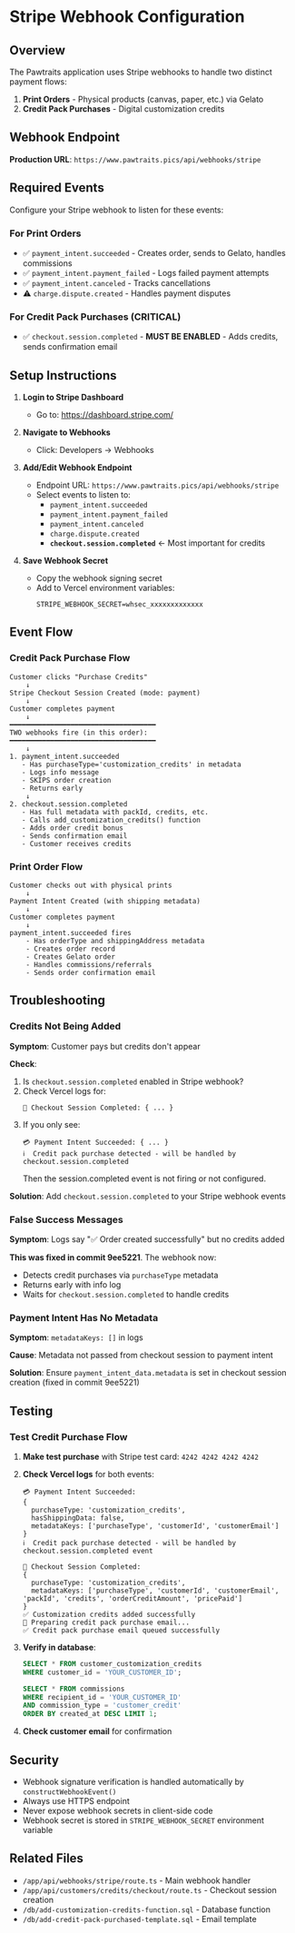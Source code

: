 # Stripe Webhook Configuration

## Overview

The Pawtraits application uses Stripe webhooks to handle two distinct payment flows:
1. **Print Orders** - Physical products (canvas, paper, etc.) via Gelato
2. **Credit Pack Purchases** - Digital customization credits

## Webhook Endpoint

**Production URL**: `https://www.pawtraits.pics/api/webhooks/stripe`

## Required Events

Configure your Stripe webhook to listen for these events:

### For Print Orders
- ✅ `payment_intent.succeeded` - Creates order, sends to Gelato, handles commissions
- ✅ `payment_intent.payment_failed` - Logs failed payment attempts
- ✅ `payment_intent.canceled` - Tracks cancellations
- ⚠️  `charge.dispute.created` - Handles payment disputes

### For Credit Pack Purchases (CRITICAL)
- ✅ `checkout.session.completed` - **MUST BE ENABLED** - Adds credits, sends confirmation email

## Setup Instructions

1. **Login to Stripe Dashboard**
   - Go to: https://dashboard.stripe.com/

2. **Navigate to Webhooks**
   - Click: Developers → Webhooks

3. **Add/Edit Webhook Endpoint**
   - Endpoint URL: `https://www.pawtraits.pics/api/webhooks/stripe`
   - Select events to listen to:
     - `payment_intent.succeeded`
     - `payment_intent.payment_failed`
     - `payment_intent.canceled`
     - `charge.dispute.created`
     - **`checkout.session.completed`** ← Most important for credits

4. **Save Webhook Secret**
   - Copy the webhook signing secret
   - Add to Vercel environment variables:
     ```
     STRIPE_WEBHOOK_SECRET=whsec_xxxxxxxxxxxxx
     ```

## Event Flow

### Credit Pack Purchase Flow
```
Customer clicks "Purchase Credits"
    ↓
Stripe Checkout Session Created (mode: payment)
    ↓
Customer completes payment
    ↓
━━━━━━━━━━━━━━━━━━━━━━━━━━━━━━━━━━━━
TWO webhooks fire (in this order):
━━━━━━━━━━━━━━━━━━━━━━━━━━━━━━━━━━━━
    ↓
1. payment_intent.succeeded
   - Has purchaseType='customization_credits' in metadata
   - Logs info message
   - SKIPS order creation
   - Returns early
    ↓
2. checkout.session.completed
   - Has full metadata with packId, credits, etc.
   - Calls add_customization_credits() function
   - Adds order credit bonus
   - Sends confirmation email
   - Customer receives credits
```

### Print Order Flow
```
Customer checks out with physical prints
    ↓
Payment Intent Created (with shipping metadata)
    ↓
Customer completes payment
    ↓
payment_intent.succeeded fires
    - Has orderType and shippingAddress metadata
    - Creates order record
    - Creates Gelato order
    - Handles commissions/referrals
    - Sends order confirmation email
```

## Troubleshooting

### Credits Not Being Added

**Symptom**: Customer pays but credits don't appear

**Check**:
1. Is `checkout.session.completed` enabled in Stripe webhook?
2. Check Vercel logs for:
   ```
   🎫 Checkout Session Completed: { ... }
   ```
3. If you only see:
   ```
   💳 Payment Intent Succeeded: { ... }
   ℹ️  Credit pack purchase detected - will be handled by checkout.session.completed
   ```
   Then the session.completed event is not firing or not configured.

**Solution**: Add `checkout.session.completed` to your Stripe webhook events

### False Success Messages

**Symptom**: Logs say "✅ Order created successfully" but no credits added

**This was fixed in commit 9ee5221**. The webhook now:
- Detects credit purchases via `purchaseType` metadata
- Returns early with info log
- Waits for `checkout.session.completed` to handle credits

### Payment Intent Has No Metadata

**Symptom**: `metadataKeys: []` in logs

**Cause**: Metadata not passed from checkout session to payment intent

**Solution**: Ensure `payment_intent_data.metadata` is set in checkout session creation (fixed in commit 9ee5221)

## Testing

### Test Credit Purchase Flow

1. **Make test purchase** with Stripe test card: `4242 4242 4242 4242`

2. **Check Vercel logs** for both events:
   ```
   💳 Payment Intent Succeeded:
   {
     purchaseType: 'customization_credits',
     hasShippingData: false,
     metadataKeys: ['purchaseType', 'customerId', 'customerEmail']
   }
   ℹ️  Credit pack purchase detected - will be handled by checkout.session.completed event

   🎫 Checkout Session Completed:
   {
     purchaseType: 'customization_credits',
     metadataKeys: ['purchaseType', 'customerId', 'customerEmail', 'packId', 'credits', 'orderCreditAmount', 'pricePaid']
   }
   ✅ Customization credits added successfully
   📧 Preparing credit pack purchase email...
   ✅ Credit pack purchase email queued successfully
   ```

3. **Verify in database**:
   ```sql
   SELECT * FROM customer_customization_credits
   WHERE customer_id = 'YOUR_CUSTOMER_ID';

   SELECT * FROM commissions
   WHERE recipient_id = 'YOUR_CUSTOMER_ID'
   AND commission_type = 'customer_credit'
   ORDER BY created_at DESC LIMIT 1;
   ```

4. **Check customer email** for confirmation

## Security

- Webhook signature verification is handled automatically by `constructWebhookEvent()`
- Always use HTTPS endpoint
- Never expose webhook secrets in client-side code
- Webhook secret is stored in `STRIPE_WEBHOOK_SECRET` environment variable

## Related Files

- `/app/api/webhooks/stripe/route.ts` - Main webhook handler
- `/app/api/customers/credits/checkout/route.ts` - Checkout session creation
- `/db/add-customization-credits-function.sql` - Database function
- `/db/add-credit-pack-purchased-template.sql` - Email template
